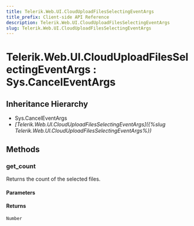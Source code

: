 ```yaml
---
title: Telerik.Web.UI.CloudUploadFilesSelectingEventArgs
title_prefix: Client-side API Reference
description: Telerik.Web.UI.CloudUploadFilesSelectingEventArgs
slug: Telerik.Web.UI.CloudUploadFilesSelectingEventArgs
---
```


# Telerik.Web.UI.CloudUploadFilesSelectingEventArgs : Sys.CancelEventArgs

## Inheritance Hierarchy

* Sys.CancelEventArgs
* *[Telerik.Web.UI.CloudUploadFilesSelectingEventArgs]({%slug Telerik.Web.UI.CloudUploadFilesSelectingEventArgs%})*


## Methods

### get_count

Returns the count of the selected files.

#### Parameters

#### Returns

`Number` 

